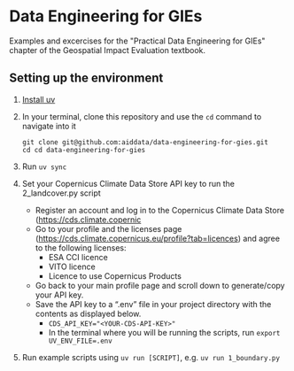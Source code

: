 # Data Engineering for GIEs

Examples and excercises for the "Practical Data Engineering for GIEs" chapter of the Geospatial Impact Evaluation textbook.

## Setting up the environment

1. [Install uv](https://docs.astral.sh/uv/getting-started/installation/)

2. In your terminal, clone this repository and use the `cd` command to navigate into it
   ```
   git clone git@github.com:aiddata/data-engineering-for-gies.git
   cd cd data-engineering-for-gies
   ```

3. Run `uv sync`

4. Set your Copernicus Climate Data Store API key to run the 2_landcover.py script
   - Register an account and log in to the Copernicus Climate Data Store (https://cds.climate.copernic
   - Go to your profile and the licenses page (https://cds.climate.copernicus.eu/profile?tab=licences) and agree to the following licenses:
      - ESA CCI licence
      - VITO licence
      - Licence to use Copernicus Products
   - Go back to your main profile page and scroll down to generate/copy your API key.
   - Save the API key to a “.env” file in your project directory with the contents as displayed below.
      - `CDS_API_KEY="<YOUR-CDS-API-KEY>"`
      - In the terminal where you will be running the scripts, run `export UV_ENV_FILE=.env`

5. Run example scripts using `uv run [SCRIPT]`, e.g. `uv run 1_boundary.py`
